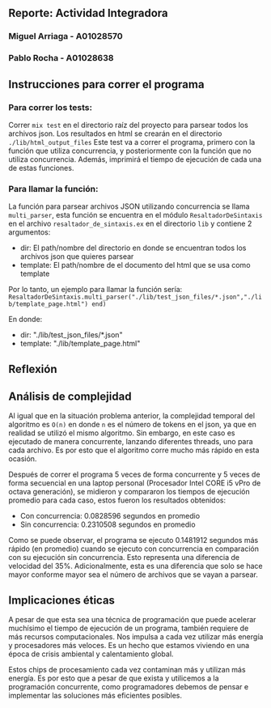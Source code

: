 ## Reporte: Actividad Integradora 

### Miguel Arriaga - A01028570

### Pablo Rocha - A01028638

## Instrucciones para correr el programa
### Para correr los tests:
Correr `mix test` en el directorio raíz del proyecto para parsear todos los archivos json. Los resultados en html se crearán en el directorio `./lib/html_output_files`
Este test va a correr el programa, primero con la función que utiliza concurrencia, y posteriormente con la función que no utiliza concurrencia. Además, imprimirá el tiempo de ejecución de cada una de estas funciones.
### Para llamar la función:
La función para parsear archivos JSON utilizando concurrencia se llama `multi_parser`, esta función se encuentra en el módulo `ResaltadorDeSintaxis` en el archivo `resaltador_de_sintaxis.ex` en el directorio `lib` y contiene 2 argumentos:
<ul>
    <li>dir: El path/nombre del directorio en donde se encuentran todos los archivos json que quieres parsear</li>
    <li>template: El path/nombre de el documento del html que se usa como template</li>
</ul>

Por lo tanto, un ejemplo para llamar la función sería:
`ResaltadorDeSintaxis.multi_parser("./lib/test_json_files/*.json","./lib/template_page.html") end)`

En donde:
<ul>
    <li>dir: "./lib/test_json_files/*.json"</li>
    <li>template: "./lib/template_page.html"</li>
</ul>

## Reflexión


## Análisis de complejidad
Al igual que en la situación problema anterior, la complejidad temporal del algoritmo es `O(n)` en donde `n` es el número de tokens en el json, ya que en realidad se utilizó el mismo algoritmo. Sin embargo, en este caso es ejecutado de manera concurrente, lanzando diferentes threads, uno para cada archivo. Es por esto que el algoritmo corre mucho más rápido en esta ocasión.

Después de correr el programa 5 veces de forma concurrente y 5 veces de forma secuencial en una laptop personal (Procesador Intel CORE i5 vPro de octava generación), se midieron y compararon los tiempos de ejecución promedio para cada caso, estos fueron los resultados obtenidos:

<ul>
    <li>Con concurrencia: 0.0828596 segundos en promedio</li>
    <li>Sin concurrencia: 0.2310508 segundos en promedio</li>
</ul>

Como se puede observar, el programa se ejecuto 0.1481912 segundos más rápido (en promedio) cuando se ejecuto con concurrencia en comparación con su ejecución sin concurrencia. Esto representa una diferencia de velocidad del 35%. Adicionalmente, esta es una diferencia que solo se hace mayor conforme mayor sea el número de archivos que se vayan a parsear.

## Implicaciones éticas
A pesar de que esta sea una técnica de programación que puede acelerar muchísimo el tiempo de ejecución de un programa, también requiere de más recursos computacionales. Nos impulsa a cada vez utilizar más energía y procesadores más veloces. Es un hecho que estamos viviendo en una época de crisis ambiental y calentamiento global. 

Estos chips de procesamiento cada vez contaminan más y utilizan más energía. Es por esto que a pesar de que exista y utilicemos a la programación concurrente, como programadores debemos de pensar e implementar las soluciones más eficientes posibles.
